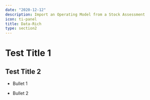 ```yaml
---
date: "2020-12-12"
description: Import an Operating Model from a Stock Assessment
icon: ti-panel
title: Data-Rich
type: section2
---
```


# Test Title 1


## Test Title 2

* Bullet 1

* Bullet 2

